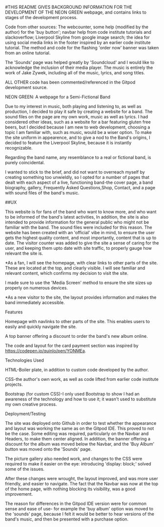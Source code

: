 #THIS README GIVES BACKGROUND INFORMATION FOR THE DEVELOPMENT OF THE NEON GREEN webpage, and contains links to stages of the development process.

Code from other sources: The webcounter, some help (modified by the author) for the 'buy button'; navbar help from code institute tutorials and slackoverflow; Liverpool Skyline from google image search; the idea for using social media links in the footer inspired by an earlier code institute tutorial. The method and code for the flashing 'order now' banner was taken from an online tutorial. 

The 'Sounds' page was helped greatly by 'Soundcloud' and I would like to acknowledge the inclusion of their media player. The music is entirely the work of Jake Zywek, including all of the music, lyrics, and song titles. 


ALL OTHER code has been commented/referenced in the Gitpod development source.

NEON GREEN: A webpage for a Semi-Fictional Band

Due to my interest in music, both playing and listening to, as well as production, I decided to play it safe by creating a website for a band. The sound files on the page are my own work, music as well as lyrics. I had considered other ideas, such as a website for a bar featuring gluten free beers, but I decided because I am new to web development, choosing a topic I am familiar with, such as music, would be a wiser option. To make the site uniform in appearence, and to give a nod to the Band's origins, I decided to feature the Liverpool Skyline, because it is instantly recognizable. 

Regarding the band name, any resemblance to a real or fictional band, is purely coincidental. 

I wanted to stick to the brief, and did not want to overreach myself by creating something too unwieldly, so I opted for a number of pages that dealt with each aspect of a live, functioning band-the cover page, a band biography, gallery, Frequently Asked Questions,Shop, Contact, and a page with sound files of the band's music.

##UX

This website is for fans of the band who want to know more, and who want to be informed of the band's latest activities, In addition, the site is also intended to provide information for the general public who might not be familiar with the band. The sound files were included for this reason. The website has been created with an 'official' vibe in mind, to ensure the user gets the highest quality content, and most importantly, content that is up to date. The visitor counter was added to give the site a sense of caring for the user, and keeping them upto date with site traffic, to properly gauge how relevant the site is.

*As a fan, I will see the homepage, with clear links to other parts of the site. These are located at the top, and clearly visible. I will see familiar and relevant content, which confirms my decision to visit the site.

I made sure to use the 'Media Screen' method to ensure the site sizes up properly on numerous devices.

*As a new visitor to the site, the layout provides information and makes the band immediately accessible.

Features

Homepage with navlinks to other parts of the site. This enables users to easily and quickly navigate the site.

A top banner offering a discount to order the band's new album online.

The code and layout for the card payment section was inspired by https://codepen.io/quinlo/pen/YONMEa.

Technologies Used

HTML-Boiler plate, in addition to custom code developed by the author.

CSS-the author's own work, as well as code lifted from earlier code institute projects.

Bootstrap (for custom CSS)-I only used Bootstrap to show I had an awareness of the technology and how to use it; it wasn't used to substitute my own creative process.




Deployment/Testing

The site was deployed onto Github in order to test whether the appearance and layout was working the same as on the Gitpod IDE. This proved to not be the case. Some editing was required, particularly on the Navbar and Headers, to make them center aligned. In addition, the banner offering a discount for the album was moved below the Navbar, and the 'Buy Album' button was moved onto the 'Sounds' page.

The picture gallery also needed work, and changes to the CSS were required to make it easier on the eye: introducing 'display: block;' solved some of the issues.

After these changes were wrought, the layout improved, and was more user friendly, and easier to navigate. The fact that the Navbar was now at the top of the home page, with nothing blocking its visibility, was a good improvement.

The reason for differences in the Gitpod IDE version were for common sense and ease of use- for example the 'buy album' option was moved to the 'sounds' page, because I felt it would be better to hear versions of the band's music, and then be presented with a purchase option. 
